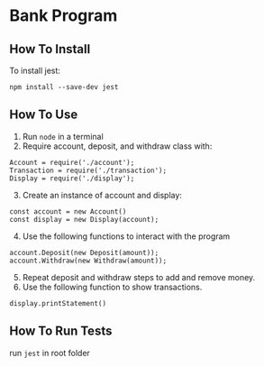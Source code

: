 # Bank Program

## How To Install
To install jest: 

`npm install --save-dev jest`

## How To Use
1. Run `node` in a terminal 
2. Require account, deposit, and withdraw class with:
```JS
Account = require('./account');
Transaction = require('./transaction');
Display = require('./display');
```
3. Create an instance of account and display:
 ```JS
 const account = new Account()
 const display = new Display(account);
 ```
4. Use the following functions to interact with the program
```JS
account.Deposit(new Deposit(amount));
account.Withdraw(new Withdraw(amount));

``` 

5. Repeat deposit and withdraw steps to add and remove money.
6. Use the following function to show transactions.
```JS
display.printStatement()
```


## How To Run Tests
run `jest` in root folder
